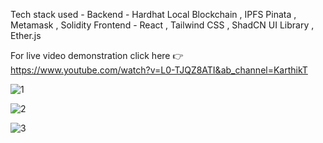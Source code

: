 Tech stack used - 
Backend - Hardhat Local Blockchain , IPFS Pinata , Metamask , Solidity
Frontend - React , Tailwind CSS , ShadCN UI Library , Ether.js 

For live video demonstration click here 👉 https://www.youtube.com/watch?v=L0-TJQZ8ATI&ab_channel=KarthikT


![1](https://github.com/user-attachments/assets/d1e1a379-2b21-48bd-bea8-5437e23a6ba0)




![2](https://github.com/user-attachments/assets/470f8c43-a1f7-438a-a4ee-8519693e1c36)




![3](https://github.com/user-attachments/assets/8675a942-b930-4790-aecd-7ac63ff22051)







